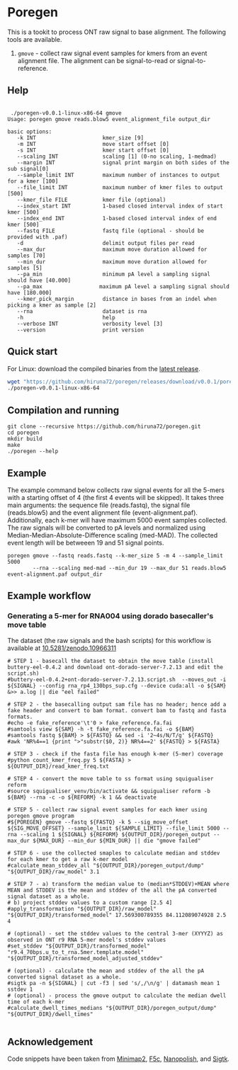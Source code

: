 # Poregen

This is a tookit to process ONT raw signal to base alignment.
The following tools are available.

1. `gmove` - collect raw signal event samples for kmers from an event alignment file. The alignment can be signal-to-read or signal-to-reference.

## Help
````

 ./poregen-v0.0.1-linux-x86-64 gmove
Usage: poregen gmove reads.blow5 event_alignment_file output_dir

basic options:
   -k INT                     kmer_size [9]
   -m INT                     move start offset [0]
   -s INT                     kmer start offset [0]
   --scaling INT              scaling [1] (0-no scaling, 1-medmad)
   --margin INT               signal print margin on both sides of the sub signal[0] 
   --sample_limit INT         maximum number of instances to output for a kmer [100] 
   --file_limit INT           maximum number of kmer files to output [500] 
   --kmer_file FILE           kmer file (optional) 
   --index_start INT          1-based closed interval index of start kmer [500] 
   --index_end INT            1-based closed interval index of end kmer [500] 
   --fastq FILE               fastq file (optional - should be provided with .paf) 
   -d                         delimit output files per read
   --max_dur                  maximum move duration allowed for samples [70]
   --min_dur                  maximum move duration allowed for samples [5]
   --pa_min                   minimum pA level a sampling signal should have [40.000]
   --pa_max                  maximum pA level a sampling signal should have [180.000]
   --kmer_pick_margin         distance in bases from an indel when picking a kmer as sample [2]
   --rna                      dataset is rna
   -h                         help
   --verbose INT              verbosity level [3]
   --version                  print version

````
## Quick start

For Linux: download the compiled binaries from the [latest release](https://github.com/hiruna72/poregen/releases).
```sh
wget "https://github.com/hiruna72/poregen/releases/download/v0.0.1/poregen-v0.0.1-linux-x86-64"
./poregen-v0.0.1-linux-x86-64
```

## Compilation and running

```
git clone --recursive https://github.com/hiruna72/poregen.git
cd poregen
mkdir build
make
./poregen --help
```

## Example 
The example command below collects raw signal events for all the 5-mers with a starting offset of 4 (the first 4 events will be skipped). It takes three main arguments: the sequence file (reads.fastq), the signal file (reads.blow5) and the event alignment file (event-alignment.paf). Additionally, each k-mer will have maximum 5000 event samples collected. The raw signals will be converted to pA levels and normalized using Median-Median-Absolute-Difference scaling (med-MAD). The collected event length will be betweeen 19 and 51 signal points.

````
poregen gmove --fastq reads.fastq --k-mer_size 5 -m 4 --sample_limit 5000
        --rna --scaling med-mad --min_dur 19 --max_dur 51 reads.blow5 event-alignment.paf output_dir

````

## Example workflow
### Generating a 5-mer for RNA004 using dorado basecaller's move table
The dataset (the raw signals and the bash scripts) for this workflow is available at [10.5281/zenodo.10966311](https://doi.org/10.5281/zenodo.10966311)

````
# STEP 1 - basecall the dataset to obtain the move table (install buttery-eel-0.4.2 and download ont-dorado-server-7.2.13 and edit the script.sh)
#buttery-eel-0.4.2+ont-dorado-server-7.2.13.script.sh  --moves_out -i ${SIGNAL} --config rna_rp4_130bps_sup.cfg --device cuda:all -o ${SAM} &>> a.log || die "eel failed"

# STEP 2 - the basecalling output sam file has no header; hence add a fake header and convert to bam format. convert bam to fastq and fasta formats.
#echo -e fake_reference'\t'0 > fake_reference.fa.fai
#samtools view ${SAM} -h -t fake_reference.fa.fai -o ${BAM}
#samtools fastq ${BAM} > ${FASTQ} && sed -i '2~4s/N/T/g' ${FASTQ}
#awk 'NR%4==1 {print ">"substr($0, 2)} NR%4==2' ${FASTQ} > ${FASTA}

# STEP 3 - check if the fasta file has enough k-mer (5-mer) coverage
#python count_kmer_freq.py 5 ${FASTA} > ${OUTPUT_DIR}/read_kmer_freq.txt

# STEP 4 - convert the move table to ss format using squigualiser reform
#source squigualiser_venv/bin/activate && squigualiser reform -b ${BAM} --rna -c -o ${REFORM} -k 1 && deactivate

# STEP 5 - collect raw signal event samples for each kmer using poregen gmove program
#${POREGEN} gmove --fastq ${FASTQ} -k 5 --sig_move_offset ${SIG_MOVE_OFFSET} --sample_limit ${SAMPLE_LIMIT} --file_limit 5000 --rna --scaling 1 ${SIGNAL} ${REFORM} ${OUTPUT_DIR}/poregen_output --max_dur ${MAX_DUR} --min_dur ${MIN_DUR} || die "gmove failed"

# STEP 6 - use the collected smaples to calculate median and stddev for each kmer to get a raw k-mer model
#calculate_mean_stddev_all "${OUTPUT_DIR}/poregen_output/dump" "${OUTPUT_DIR}/raw_model" 3.1

# STEP 7 - a) transform the median value to (median*STDDEV)+MEAN where MEAN and STDDEV is the mean and stddev of the all the pA converted signal dataset as a whole.
# b) project stddev values to a custom range [2.5 4]
#apply_transformation "${OUTPUT_DIR}/raw_model" "${OUTPUT_DIR}/transformed_model" 17.569300789355 84.112089074928 2.5 4

# (optional) - set the stddev values to the central 3-mer (XYYYZ) as observed in ONT r9 RNA 5-mer model's stddev values
#set_stddev "${OUTPUT_DIR}/transformed_model" "r9.4_70bps.u_to_t_rna.5mer.template.model" "${OUTPUT_DIR}/transformed_model_adjusted_stddev"

# (optional) - calculate the mean and stddev of the all the pA converted signal dataset as a whole.
#sigtk pa -n ${SIGNAL} | cut -f3 | sed 's/,/\n/g' | datamash mean 1 sstdev 1
# (optional) - process the gmove output to calculate the median dwell time of each k-mer
#calculate_dwell_times_medians "${OUTPUT_DIR}/poregen_output/dump" "${OUTPUT_DIR}/dwell_times"


````

## Acknowledgement
Code snippets have been taken from [Minimap2](https://github.com/lh3/minimap2), [F5c](https://github.com/hasindu2008/f5c), [Nanopolish](https://github.com/jts/nanopolish), and [Sigtk](https://github.com/hasindu2008/sigtk).





